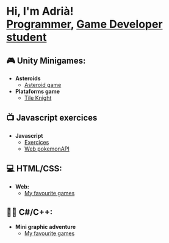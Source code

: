 <h1>Hi, I'm Adrià! <br/><a href="https://github.com/joshmadakor1">Programmer</a>, <a href="https://www.linkedin.com/in/joshmadakor/">Game Developer student</a>

<h2>🎮 Unity Minigames:</h2>

- <b>Asteroids</b>
  - [Asteroid game](https://github.com/adriacb99/Asteroids)
- <b>Plataforms game</b>
  - [Tile Knight](https://github.com/joshmadakor1/4chan-Image-Analysis-Middleware-C964) 
  
<h2>📺 Javascript exercices</h2>

- <b>Javascript</b>
  - [Exercices](https://www.youtube.com/watch?v=a83ASGn_V_s)
  - [Web pokemonAPI](https://github.com/adriacb99/PokemonAPI)

<h2>💻 HTML/CSS:</h2>

- <b>Web: </b>
  - [My favourite games](https://github.com/adriacb99/Web)

<h2>👨‍💻 C#/C++:</h2>

- <b>Mini graphic adventure </b>
  - [My favourite games](https://github.com/adriacb99/GraphicAdventure)
  
<!--
**joshmadakor1/joshmadakor1** is a ✨ _special_ ✨ repository because its `README.md` (this file) appears on your GitHub profile.

Here are some ideas to get you started:

- 🔭 I’m currently working on ...
- 🌱 I’m currently learning ...
- 👯 I’m looking to collaborate on ...
- 🤔 I’m looking for help with ...
- 💬 Ask me about ...
- 📫 How to reach me: ...
- 😄 Pronouns: ...
- ⚡ Fun fact: ...
-->
